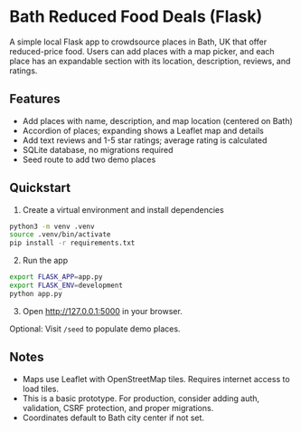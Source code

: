 # Bath Reduced Food Deals (Flask)

A simple local Flask app to crowdsource places in Bath, UK that offer reduced-price food. Users can add places with a map picker, and each place has an expandable section with its location, description, reviews, and ratings.

## Features
- Add places with name, description, and map location (centered on Bath)
- Accordion of places; expanding shows a Leaflet map and details
- Add text reviews and 1-5 star ratings; average rating is calculated
- SQLite database, no migrations required
- Seed route to add two demo places

## Quickstart

1. Create a virtual environment and install dependencies

```bash
python3 -m venv .venv
source .venv/bin/activate
pip install -r requirements.txt
```

2. Run the app

```bash
export FLASK_APP=app.py
export FLASK_ENV=development
python app.py
```

3. Open http://127.0.0.1:5000 in your browser.

Optional: Visit `/seed` to populate demo places.

## Notes
- Maps use Leaflet with OpenStreetMap tiles. Requires internet access to load tiles.
- This is a basic prototype. For production, consider adding auth, validation, CSRF protection, and proper migrations.
- Coordinates default to Bath city center if not set.
